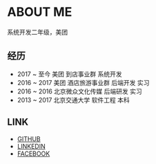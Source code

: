 # ABOUT ME   

系统开发二年级，美团  

## 经历

- 2017 ~ 至今 美团 到店事业群 系统开发
- 2016 ~ 2017 美团 酒店旅游事业群 后端开发 实习
- 2016 ~ 2016 北京微众文化传媒 后端研发 实习
- 2013 ~ 2017 北京交通大学 软件工程 本科

## LINK

- [GITHUB](https://github.com/VegetaPn)
- [LINKEDIN](https://www.linkedin.com/in/yanhaonan/)
- [FACEBOOK](https://www.facebook.com/profile.php?id=100012029078590)